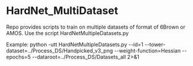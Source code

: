 # HardNet_MultiDataset
Repo provides scripts to train on multiple datasets of format of 6Brown or AMOS. Use the script HardNetMultipleDatasets.py

Example:
python -utt HardNetMultipleDatasets.py --id=1 --tower-dataset=../Process_DS/Handpicked_v3_png --weight-function=Hessian --epochs=5 --dataroot=../Process_DS/Datasets_all 2>&1